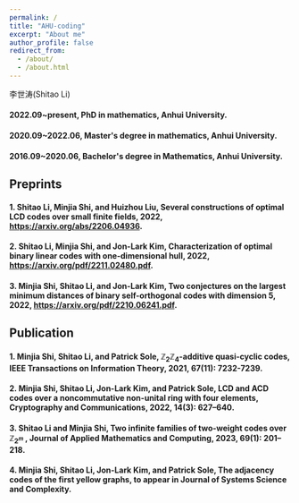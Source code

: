 ```yaml
---
permalink: /
title: "AHU-coding"
excerpt: "About me"
author_profile: false
redirect_from: 
  - /about/
  - /about.html
---
```


李世涛(Shitao Li)

#### 2022.09~present, PhD in mathematics, Anhui University.
#### 2020.09~2022.06, Master's degree in mathematics, Anhui University.
#### 2016.09~2020.06, Bachelor's degree in Mathematics, Anhui University.

## Preprints

#### 1. Shitao Li, Minjia Shi, and Huizhou Liu, Several constructions of optimal LCD codes over small finite fields, 2022, https://arxiv.org/abs/2206.04936.
#### 2. Shitao Li, Minjia Shi, and Jon-Lark Kim, Characterization of optimal binary linear codes with one-dimensional hull, 2022, https://arxiv.org/pdf/2211.02480.pdf. 
#### 3. Minjia Shi, Shitao Li, and Jon-Lark Kim, Two conjectures on the largest minimum distances of binary self-orthogonal codes with dimension 5, 2022, https://arxiv.org/pdf/2210.06241.pdf.

## Publication

#### 1. Minjia Shi, Shitao Li, and Patrick Sole, $\mathbb{Z}_2\mathbb{Z}_4$-additive quasi-cyclic codes, IEEE Transactions on Information Theory, 2021, 67(11): 7232-7239.
#### 2. Minjia Shi, Shitao Li, Jon-Lark Kim, and Patrick Sole, LCD and ACD codes over a noncommutative non-unital ring with four elements, Cryptography and Communications, 2022, 14(3): 627–640.
#### 3. Shitao Li and Minjia Shi, Two infinite families of two-weight codes over $\mathbb{Z}_{2^m}$ , Journal of Applied Mathematics and Computing, 2023, 69(1): 201–218.
#### 4. Minjia Shi, Shitao Li, Jon-Lark Kim, and Patrick Sole, The adjacency codes of the first yellow graphs, to appear in Journal of Systems Science and Complexity.
